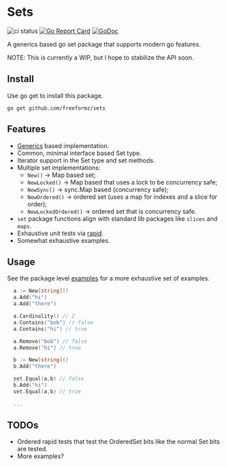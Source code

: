 # Sets

![ci status](https://github.com/freeformz/sets/actions/workflows/ci.yaml/badge.svg?branch=main)
[![Go Report Card](https://goreportcard.com/badge/github.com/freeformz/sets)](https://goreportcard.com/report/github.com/freeformz/sets)
[![GoDoc](https://godoc.org/github.com/freeformz/sets?status.svg)](http://godoc.org/github.com/freeformz/sets)

A generics based go set package that supports modern go features.

NOTE: This is currently a WIP, but I hope to stabilize the API soon.

## Install

Use go get to install this package.

```console
go get github.com/freeformz/sets
```

## Features

* [Generics](https://go.dev/doc/tutorial/generics) based implementation.
* Common, minimal interface based Set type.
* Iterator support in the Set type and set methods.
* Multiple set implementations:
  * `New()` -> Map based set;
  * `NewLocked()` -> Map based that uses a lock to be concurrency safe;
  * `NewSync()` -> sync.Map based (concurrency safe);
  * `NewOrdered()` -> ordered set (uses a map for indexes and a slice for order);
  * `NewLockedOrdered()` -> ordered set that is concurrency safe.
* `set` package functions align with standard lib packages like `slices` and `maps`.
* Exhaustive unit tests via [rapid](https://github.com/flyingmutant/rapid).
* Somewhat exhaustive examples.

## Usage

See the package level [examples](https://pkg.go.dev/github.com/freeformz/sets#pkg-examples) for a more exhaustive set of examples.

```go
  a := New[string]()
  a.Add("hi")
  a.Add("there")

  a.Cardinality() // 2
  a.Contains("bob") // false
  a.Contains("hi") // true

  a.Remove("bob") // false
  a.Remove("hi") // true

  b := New[string]()
  b.Add("there")

  set.Equal(a,b) // false
  b.Add("hi")
  set.Equal(a,b) // true

  ...
```

## TODOs

* Ordered rapid tests that test the OrderedSet bits like the normal Set bits are tested.
* More examples?
